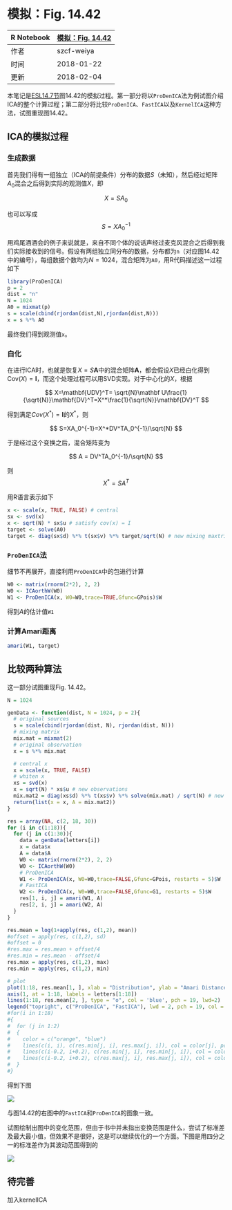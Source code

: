 # 模拟：Fig. 14.42

| R Notebook   | [模拟：Fig. 14.42](http://rmd.hohoweiya.xyz/sim_14_42.html) |
| ---- | ---------------------------------------- |
| 作者   | szcf-weiya                               |
| 时间   | 2018-01-22                               |
| 更新 | 2018-02-04 |

本笔记是[ESL14.7节](https://esl.hohoweiya.xyz/14%20Unsupervised%20Learning/14.7%20Independent%20Component%20Analysis%20and%20Exploratory%20Projection%20Pursuit/index.html)图14.42的模拟过程。第一部分将以`ProDenICA`法为例试图介绍ICA的整个计算过程；第二部分将比较`ProDenICA`、`FastICA`以及`KernelICA`这种方法，试图重现图14.42。

## ICA的模拟过程

### 生成数据

首先我们得有一组独立（ICA的前提条件）分布的数据$S$（未知），然后经过矩阵$A_0$混合之后得到实际的观测值$X$，即

$$
X= SA_0
$$

也可以写成
$$
S=XA_0^{-1}
$$

用鸡尾酒酒会的例子来说就是，来自不同个体的说话声经过麦克风混合之后得到我们实际接收到的信号。假设有两组独立同分布的数据，分布都为`n`（对应图14.42中的编号），每组数据个数均为$N=1024$，混合矩阵为`A0`，用R代码描述这一过程如下

```R
library(ProDenICA)
p = 2
dist = "n"
N = 1024
A0 = mixmat(p)
s = scale(cbind(rjordan(dist,N),rjordan(dist,N)))
x = s %*% A0
```

最终我们得到观测值`x`。

### 白化

在进行ICA时，也就是恢复$X=S\mathbf A$中的混合矩阵$\mathbf A$，都会假设$X$已经白化得到$\mathrm{Cov}(X)=\mathbf I$，而这个处理过程可以用SVD实现。对于中心化的$X$，根据

$$
X=\mathbf{UDV}^T= \sqrt{N}\mathbf U\frac{1}{\sqrt{N}}\mathbf{DV}^T=X^*\frac{1}{\sqrt{N}}\mathbf{DV}^T
$$

得到满足$Cov(X^*)=\mathbf I$的$X^*$，则

$$
S=XA_0^{-1}=X^*DV^TA_0^{-1}/\sqrt{N}
$$

于是经过这个变换之后，混合矩阵变为

$$
A = DV^TA_0^{-1}/\sqrt{N}
$$

则
$$
X^*=SA^T
$$

用R语言表示如下

```R
x <- scale(x, TRUE, FALSE) # central
sx <- svd(x)
x <- sqrt(N) * sx$u # satisfy cov(x) = I
target <- solve(A0)
target <- diag(sx$d) %*% t(sx$v) %*% target/sqrt(N) # new mixing maxtrix
```

### `ProDenICA`法

细节不再展开，直接利用`ProDenICA`中的包进行计算

```R
W0 <- matrix(rnorm(2*2), 2, 2)
W0 <- ICAorthW(W0)
W1 <- ProDenICA(x, W0=W0,trace=TRUE,Gfunc=GPois)$W
```

得到$A$的估计值`W1`

### 计算Amari距离

```R
amari(W1, target)
```


## 比较两种算法

这一部分试图重现Fig. 14.42。

```R
N = 1024

genData <- function(dist, N = 1024, p = 2){
  # original sources
  s = scale(cbind(rjordan(dist, N), rjordan(dist, N)))
  # mixing matrix
  mix.mat = mixmat(2)
  # original observation
  x = s %*% mix.mat

  # central x
  x = scale(x, TRUE, FALSE)
  # whiten x
  xs = svd(x)
  x = sqrt(N) * xs$u # new observations
  mix.mat2 = diag(xs$d) %*% t(xs$v) %*% solve(mix.mat) / sqrt(N) # new mixing matrix
  return(list(x = x, A = mix.mat2))
}

res = array(NA, c(2, 18, 30))
for (i in c(1:18)){
  for (j in c(1:30)){
    data = genData(letters[i])
    x = data$x
    A = data$A
    W0 <- matrix(rnorm(2*2), 2, 2)
    W0 <- ICAorthW(W0)
    # ProDenICA
    W1 <- ProDenICA(x, W0=W0,trace=FALSE,Gfunc=GPois, restarts = 5)$W
    # FastICA
    W2 <- ProDenICA(x, W0=W0,trace=FALSE,Gfunc=G1, restarts = 5)$W
    res[1, i, j] = amari(W1, A)
    res[2, i, j] = amari(W2, A)
  }
}

res.mean = log(1+apply(res, c(1,2), mean))
#offset = apply(res, c(1,2), sd)
#offset = 0
#res.max = res.mean + offset/4
#res.min = res.mean - offset/4
res.max = apply(res, c(1,2), max)
res.min = apply(res, c(1,2), min)

# plot
plot(1:18, res.mean[1, ], xlab = "Distribution", ylab = "Amari Distance from True A", xaxt = 'n', type = "o", col = "orange", pch = 19, lwd = 2, ylim = c(0, 0.5))
axis(1, at = 1:18, labels = letters[1:18])
lines(1:18, res.mean[2, ], type = "o", col = 'blue', pch = 19, lwd=2)
legend("topright", c("ProDenICA", "FastICA"), lwd = 2, pch = 19, col = c("orange", "blue"))
#for(i in 1:18)
#{
#  for (j in 1:2)
#  {
#    color = c("orange", "blue")
#    lines(c(i, i), c(res.min[j, i], res.max[j, i]), col = color[j], pch = 3)
#    lines(c(i-0.2, i+0.2), c(res.min[j, i], res.min[j, i]), col = color[j], pch = 3)
#    lines(c(i-0.2, i+0.2), c(res.max[j, i], res.max[j, i]), col = color[j], pch = 3)
#  }
#}

```

得到下图

![](fast_vs_proden.png)

与图14.42的右图中的`FastICA`和`ProDenICA`的图象一致。

试图绘制出图中的变化范围，但由于书中并未指出变换范围是什么，尝试了标准差及最大最小值，但效果不是很好，这是可以继续优化的一个方面。下图是用四分之一的标准差作为其波动范围得到的

![](ICA_with_sd_4.png)

## 待完善

加入kernelICA
